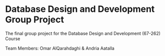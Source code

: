 # Database Design and Development Group Project

The final group project for the Database Design and Development (67-262) Course

Team Members: Omar AlQarahdaghi & Andria Aatalla
